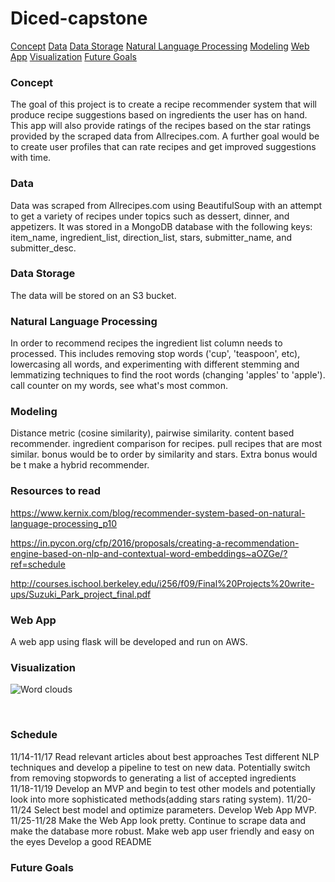 # Diced-capstone

[Concept](concept)
[Data](data)
[Data Storage](data_storage)
[Natural Language Processing](natural_language_processing)
[Modeling](modeling)
[Web App](web_app)
[Visualization](visualization)
[Future Goals](future_goals)





### Concept
The goal of this project is to create a recipe recommender system that will produce recipe suggestions based on ingredients the user has on hand. This app will also provide ratings of the recipes based on the star ratings provided by the scraped data from Allrecipes.com. A further goal would be to create user profiles that can rate recipes and get improved suggestions with time.

### Data
Data was scraped from Allrecipes.com using BeautifulSoup with an attempt to get a variety of recipes under topics such as dessert, dinner, and appetizers. It was stored in a MongoDB database with the following keys: item_name, ingredient_list, direction_list, stars, submitter_name, and submitter_desc.


### Data Storage
The data will be stored on an S3 bucket.


### Natural Language Processing
  In order to recommend recipes the ingredient list column needs to processed. This includes removing stop words ('cup', 'teaspoon', etc), lowercasing all words, and experimenting with different stemming and lemmatizing techniques to find the root words (changing 'apples' to 'apple').
  call counter on my words, see what's most common.

### Modeling
Distance metric (cosine similarity), pairwise similarity. content based recommender. ingredient comparison for recipes. pull recipes that are most similar. bonus would be to order by similarity and stars. Extra bonus would be t make a hybrid recommender.

### Resources to read
https://www.kernix.com/blog/recommender-system-based-on-natural-language-processing_p10

https://in.pycon.org/cfp/2016/proposals/creating-a-recommendation-engine-based-on-nlp-and-contextual-word-embeddings~aOZGe/?ref=schedule

http://courses.ischool.berkeley.edu/i256/f09/Final%20Projects%20write-ups/Suzuki_Park_project_final.pdf

### Web App
A web app using flask will be developed and run on AWS.


### Visualization

  ![Word clouds](images/Figure_1.png)

  <br />


### Schedule

11/14-11/17
Read relevant articles about best approaches
Test different NLP techniques and develop a pipeline to test on new data. Potentially switch from removing stopwords to generating a list of accepted ingredients   
11/18-11/19
Develop an MVP and begin to test other models and potentially look into more sophisticated methods(adding stars rating system).
11/20-11/24
Select best model and optimize parameters.
Develop Web App MVP.
11/25-11/28
Make the Web App look pretty.
Continue to scrape data and make the database more robust.
Make web app user friendly and easy on the eyes
Develop a good README

### Future Goals
